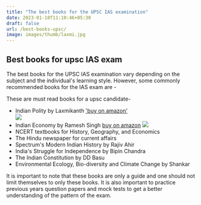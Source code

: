 ```yaml
---
title: "The best books for the UPSC IAS examination"
date: 2023-01-18T11:10:46+05:30
draft: false
url: /best-books-upsc/
image: images/thumb/laxmi.jpg
---
```


## Best books for upsc IAS exam
The best books for the UPSC IAS examination vary depending on the subject and the individual's learning style. However, some commonly recommended books for the IAS exam are -  


These are must read books for a upsc candidate-  
- Indian Polity by Laxmikanth          ['buy on amazon'](https://amzn.to/3wqGVg8)  
![](/images/laxmikant.jpg)
- Indian Economy by Ramesh Singh  [buy on amazon](https://amzn.to/3XqeT05)
![](/images/rameshsingh.jpg)
- NCERT textbooks for History, Geography, and Economics  
- The Hindu newspaper for current affairs  
- Spectrum's Modern Indian History by Rajiv Ahir  
- India's Struggle for Independence by Bipin Chandra  
- The Indian Constitution by DD Basu  
- Environmental Ecology, Bio-diversity and Climate Change by Shankar  


It is important to note that these books are only a guide and one should not limit themselves to only these books. It is also important to practice previous years question papers and mock tests to get a better understanding of the pattern of the exam.
